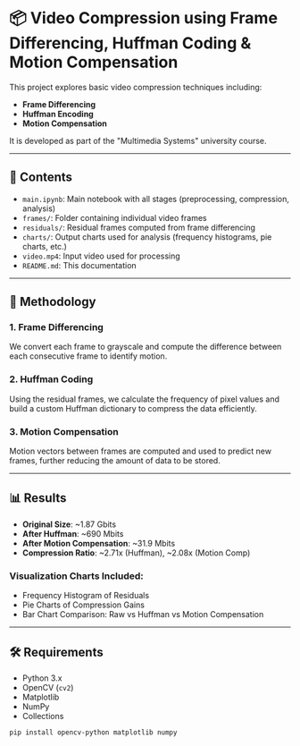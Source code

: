 # 📦 Video Compression using Frame Differencing, Huffman Coding & Motion Compensation

This project explores basic video compression techniques including:

- **Frame Differencing**
- **Huffman Encoding**
- **Motion Compensation**

It is developed as part of the "Multimedia Systems" university course.

---

## 📁 Contents

- `main.ipynb`: Main notebook with all stages (preprocessing, compression, analysis)
- `frames/`: Folder containing individual video frames
- `residuals/`: Residual frames computed from frame differencing
- `charts/`: Output charts used for analysis (frequency histograms, pie charts, etc.)
- `video.mp4`: Input video used for processing
- `README.md`: This documentation

---

## 🚀 Methodology

### 1. Frame Differencing
We convert each frame to grayscale and compute the difference between each consecutive frame to identify motion.

### 2. Huffman Coding
Using the residual frames, we calculate the frequency of pixel values and build a custom Huffman dictionary to compress the data efficiently.

### 3. Motion Compensation
Motion vectors between frames are computed and used to predict new frames, further reducing the amount of data to be stored.

---

## 📊 Results

- **Original Size**: ~1.87 Gbits  
- **After Huffman**: ~690 Mbits  
- **After Motion Compensation**: ~31.9 Mbits  
- **Compression Ratio**: ~2.71x (Huffman), ~2.08x (Motion Comp)

### Visualization Charts Included:

- Frequency Histogram of Residuals
- Pie Charts of Compression Gains
- Bar Chart Comparison: Raw vs Huffman vs Motion Compensation

---

## 🛠️ Requirements

- Python 3.x
- OpenCV (`cv2`)
- Matplotlib
- NumPy
- Collections

```bash
pip install opencv-python matplotlib numpy
